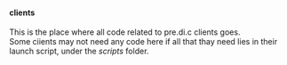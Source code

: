 #### clients
This is the place where all code related to pre.di.c clients goes.  
Some ciients may not need any code here if all that thay need lies in their launch script, under the _scripts_ folder.
